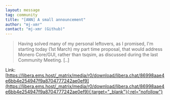 ```yaml
---
layout: message
tag: community
title: "[ANN] A small announcement"
author: "mj-xmr"	
contact: "mj-xmr (Github)"
---
```


> Having solved many of my personal leftovers, as I promised, I'm starting today (1st March) my part time proposal, that would address Monero Core/GUI, rather than tsqsim, as discussed during the last Community Meeting. [..]

Link: [https://libera.ems.host/_matrix/media/r0/download/libera.chat/86998aae4e6bb4e254947f9a8704777242ae0ef9](https://libera.ems.host/_matrix/media/r0/download/libera.chat/86998aae4e6bb4e254947f9a8704777242ae0ef9){:target="_blank"}{:rel="nofollow"}

